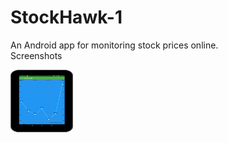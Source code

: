 # StockHawk-1
An Android app for monitoring stock prices online.   
Screenshots

<img src="device-2016-07-10-164601.png" width="100" height="100">

